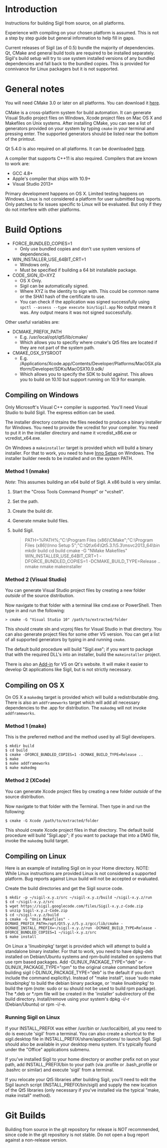 Introduction
============

Instructions for building Sigil from source, on all platforms.

Experience with compiling on your chosen platform is assumed. This is not a step
by step guide but general information to help fill in gaps.

Current releases of Sigil (as of 0.5) bundle the majority of dependencies. Qt,
CMake and general build tools are required to be installed separately. Sigil's
build setup will try to use system installed versions of any bundled
dependencies and fall back to the bundled copies. This is provided for
connivance for Linux packagers but it is not supported.


General notes
=============

You will need CMake 3.0 or later on all platforms. You can download it
[here](http://www.cmake.org/cmake/resources/software.html).

CMake is a cross-platform system for build automation. It can generate Visual
Studio project files on Windows, Xcode project files on Mac OS X and Makefiles
on Unix systems. After installing CMake, you can see a list of generators
provided on your system by typing `cmake` in your terminal and pressing enter.
The supported generators should be listed near the bottom of the printout.

Qt 5.4.0 is also required on all platforms. It can be downloaded
[here](http://qt-project.org/downloads).

A compiler that supports C++11 is also required.
Compilers that are known to work are:
* GCC 4.8+
* Apple's compiler that ships with 10.9+
* Visual Studio 2013+

Primary development happens on OS X. Limited testing happens on Windows.
Linux is not considered a platform for user submitted bug reports. Only
patches to fix issues specific to Linux will be evaluated. But only if
they do not interfere with other platforms.


Build Options
=============

* FORCE_BUNDLED_COPIES=1
  * Only use bundled copies and don't use system versions of dependencies.
* WIN_INSTALLER_USE_64BIT_CRT=1
  * Windows only.
  * Must be specified if building a 64 bit installable package.
* CODE_SIGN_ID=XYZ
  * OS X Only.
  * Sigil can be automatically signed.
  * Where XYZ is the identity to sign with. This could be common name or the
    SHA1 hash of the certificate to use.
  * You can check if the application was signed successfully using
    `spctl --assess --type execute bin/Sigil.app`
    No output means it was. Any output means it was not signed successfully.

Other useful variables are:
* DCMAKE_PREFIX_PATH
  * E.g. /usr/local/opt/qt5/lib/cmake/
  * Which allows you to specifiy where cmake's Qt5 files are located if they are not part of the system path.
* CMAKE_OSX_SYSROOT
  * E.g. /Applications/Xcode.app/Contents/Developer/Platforms/MacOSX.platform/Developer/SDKs/MacOSX10.9.sdk/
  * Which allows you to specify the SDK to build against. This allows you to build on 10.10 but support
    running on 10.9 for example.


Compiling on Windows
--------------------

Only Microsoft's Visual C++ compiler is supported.
You'll need Visual Studio to build Sigil. The express edition can be used.

The installer directory contains the files needed to produce a binary installer
for Windows. You need to provide the vcredist for your compiler. You need to
put it in the installer directory and name it vcredist_x86.exe or
vcredist_x64.exe.

On Windows a `makeinstaller` target is provided which will build a binary
installer. For that to work, you need to have
[Inno Setup](http://www.jrsoftware.org/isinfo.php) on Windows. The installer
builder needs to be installed and on the system PATH.

### Method 1 (nmake)

*Note*: This assumes building an x64 build of Sigil. A x86 build is very similar.

1. Start the "Cross Tools Command Prompt" or "vcshell".
2. Set the path.
3. Create the build dir.
4. Generate nmake build files.
5. build Sigil.

    > PATH=%PATH%;"C:\Program Files (x86)\CMake";"C:\Program Files (x86)\Inno Setup 5";"C:\Qt\x64\Qt5.3.1\5.3\msvc2013_64\bin
    > mkdir build
    > cd build
    > cmake -G "NMake Makefiles" WIN_INSTALLER_USE_64BIT_CRT=1 -DFORCE_BUNDLED_COPIES=1 -DCMAKE_BUILD_TYPE=Release ..
    > nmake
    > nmake makeinstaller

### Method 2 (Visual Studio)

You can generate Visual Studio project files by creating a new folder *outside*
of the source distribution.

Now navigate to that folder with a terminal like cmd.exe or PowerShell.  Then
type in and run the following:

    > cmake -G "Visual Studio 10" /path/to/extracted/folder

This should create sln and vcproj files for Visual Studio in that directory.
You can also generate project files for some other VS version. You can get a
list of all supported generators by typing in and running `cmake`.

The default build procedure will build "Sigil.exe"; if you want to package that
with the required DLL's into an installer, build the `makeinstaller` project.

There is also an [Add-in](http://qt-project.org/downloads) for VS on Qt's
website. It will make it easier to develop Qt applications like Sigil, but is
not strictly necessary.


Compiling on OS X
-----------------

On OS X a `makedmg` target is provided which will build a redistributable dmg.
There is also an `addframeworks` target which will add all necessary
dependencies to the .app for distribution. The `makedmg` will not invoke
`addframeworks`.


### Method 1 (make)

This is the preferred method and the method used by all Sigil developers.

    $ mkdir build
    $ cd build
    $ cmake -DFORCE_BUNDLED_COPIES=1 -DCMAKE_BUILD_TYPE=Release ..
    $ make
    $ make addframeworks
    $ make makedmg


### Method 2 (XCode)

You can generate Xcode project files by creating a new folder *outside* of the
source distribution.

Now navigate to that folder with the Terminal. Then type in and run the following:

    $ cmake -G Xcode /path/to/extracted/folder

This should create Xcode project files in that directory. The default build
procedure will build "Sigil.app"; if you want to package that into a DMG file,
invoke the `makedmg` build target.


Compiling on Linux
------------------

Here is an example of installing Sigil on in your Home directory.
NOTE: While Linux instructions are provided Linux is not considered
      a supported platform. Bug reports against Linux build will not
      be accepted or evaluated.

Create the build directories and get the Sigil source code.

    $ mkdir -p ~/sigil-x.y.z/src ~/sigil-x.y.z/build ~/sigil-x.y.z/run
    $ cd ~/sigil-x.y.z/src
    $ wget https://sigil.googlecode.com/files/Sigil-x.y.z-Code.zip
    $ unzip Sigil-x.y.z-Code.zip
    $ cd ~/sigil-x.y.z/build
    $ cmake -G "Unix Makefiles" -DCMAKE_PREFIX_PATH=/opt/Qt5.y.z/5.y.z/gcc/lib/cmake -DCMAKE_INSTALL_PREFIX=~/sigil-x.y.z/run -DCMAKE_BUILD_TYPE=Release -DFORCE_BUNDLED_COPIES=1 ~/sigil-x.y.z/src
    $ make install

On Linux a 'linuxbinpkg' target is provided which will attempt to build a standalone binary installer. For that to work,
you need to have dpkg-deb installed on Debian/Ubuntu systems and rpm-build installed on systems that use rpm based packages.
Add -DLINUX_PACKAGE_TYPE="deb" or -DLINUX_PACKAGE_TYPE="rpm" to the original cmake command before building sigil (-DLINUX_PACKAGE_TYPE="deb"
is the default if you don't include the command explicitly). Instead of "make install", issue 'sudo make linuxbinpkg' to build the debian binary package, or 'make linuxbinpkg'
to build the rpm (note: sudo or su should not be used to build rpm package). The *.deb or *.rpm file will be created in the 'installer' subdirectory
of the build directory. Install/remove using your system's dpkg -i/-r (Debian/Ubuntu) or rpm -i/-e.

### Running Sigil on Linux

If your INSTALL_PREFIX was either /usr/bin or /usr/local/bin), all you need to do is execute 'sigil' from a terminal.
You can also create a shortcut to the sigil.desktop file in INSTALL_PREFIX/share/applications/ to launch Sigil.
Sigil should also be available in your desktop menu system. It's typically found under the "Office" applications submenu.

If you've installed Sigil to your home directory or another prefix not on your path, add INSTALL_PREFIX/bin to your path
(via .profile or .bash_profile or .bashrc or similar) and execute 'sigil' from a terminal.

If you relocate your Qt5 libraries after building Sigil, you'll need to edit the Sigil launch script (INSTALL_PREFIX/bin/sigil)
and supply the new location of the Qt5 libraries (only necessary if you've installed via the typical "make, make install" method).


Git Builds
==========

Building from source in the git repository for release is *NOT* recommended, since code in
the git repository is not stable. Do not open a bug report against a non-release version.
